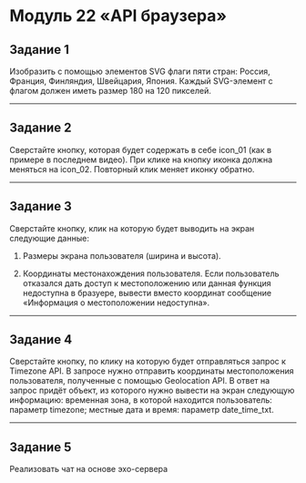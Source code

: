 # Модуль 22 «API браузера»

## Задание 1 
Изобразить с помощью элементов SVG флаги пяти стран: Россия, Франция, Финляндия, Швейцария, Япония. Каждый SVG-элемент с флагом должен иметь размер 180 на 120 пикселей.

---

## Задание 2 
Сверстайте кнопку, которая будет содержать в себе icon_01 (как в примере в последнем видео). При клике на кнопку иконка должна меняться на icon_02. Повторный клик меняет 
иконку обратно.

---

## Задание 3 
Сверстайте кнопку, клик на которую будет выводить на экран следующие данные:

1. Размеры экрана пользователя (ширина и высота).

2. Координаты местонахождения пользователя. Если пользователь отказался дать доступ к местоположению или данная функция недоступна в бразуере, вывести вместо координат сообщение «Информация о местоположении недоступна».

---

## Задание 4 
Сверстайте кнопку, по клику на которую будет отправляться запрос к Timezone API. В запросе нужно отправить координаты местоположения пользователя, полученные с помощью Geolocation API. В ответ на запрос придёт объект, из которого нужно вывести на экран следующую информацию:
временная зона, в которой находится пользователь: параметр timezone;
местные дата и время: параметр date_time_txt.

---

## Задание 5 
Реализовать чат на основе эхо-сервера